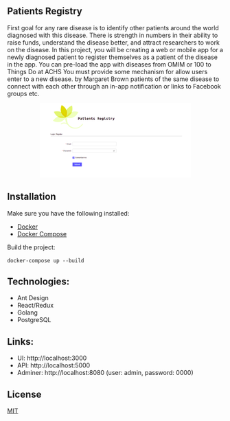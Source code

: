 
## Patients Registry

First goal for any rare disease is to identify other patients around the world diagnosed with this disease. 
There is strength in numbers in their ability to raise funds, understand the disease better, and attract researchers to work on the disease. 
In this project, you will be creating a web or mobile app for a newly diagnosed patient to register themselves as a patient of the disease in the app. You can pre-load the app with diseases from OMIM or 100 to Things Do at ACHS You must provide some mechanism for allow users enter to a new disease.
by Margaret Brown patients of the same disease to connect with each other through an in-app notification or links to Facebook groups etc.

<p align="center">
  <img src='ui/login.png?raw=true' width='70%'>
</p>


## Installation

Make sure you have the following installed:

- [Docker](https://www.docker.com/get-started/) 
- [Docker Compose](https://docs.docker.com/compose/install/)

Build the project:

```shell
docker-compose up --build 
```


## Technologies:

- Ant Design
- React/Redux
- Golang
- PostgreSQL


## Links:

- UI: http://localhost:3000
- API: http://localhost:5000
- Adminer: http://localhost:8080 (user: admin, password: 0000)


## License

[MIT](LICENSE)

